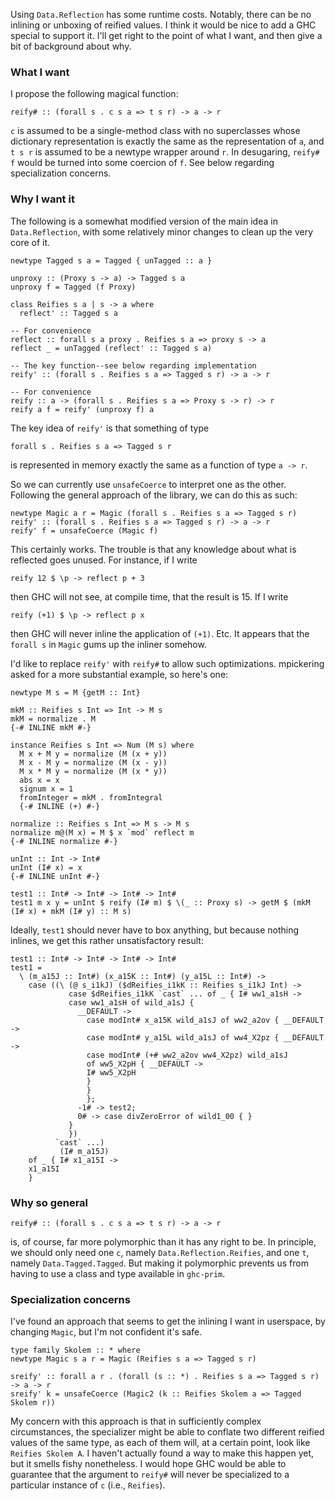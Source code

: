 
Using `Data.Reflection` has some runtime costs. Notably, there can be no inlining or unboxing of reified values. I think it would be nice to add a GHC special to support it. I'll get right to the point of what I want, and then give a bit of background about why.


### What I want



I propose the following magical function:


```
reify# :: (forall s . c s a => t s r) -> a -> r
```


`c` is assumed to be a single-method class with no superclasses whose dictionary representation is exactly the same as the representation of `a`, and `t s r` is assumed to be a newtype wrapper around `r`. In desugaring, `reify# f` would be turned into some coercion of `f`. See below regarding specialization concerns.


### Why I want it



The following is a somewhat modified version of the main idea in `Data.Reflection`, with some relatively minor changes to clean up the very core of it.


```
newtype Tagged s a = Tagged { unTagged :: a }

unproxy :: (Proxy s -> a) -> Tagged s a
unproxy f = Tagged (f Proxy)

class Reifies s a | s -> a where
  reflect' :: Tagged s a

-- For convenience
reflect :: forall s a proxy . Reifies s a => proxy s -> a
reflect _ = unTagged (reflect' :: Tagged s a)

-- The key function--see below regarding implementation
reify' :: (forall s . Reifies s a => Tagged s r) -> a -> r

-- For convenience
reify :: a -> (forall s . Reifies s a => Proxy s -> r) -> r
reify a f = reify' (unproxy f) a
```


The key idea of `reify'` is that something of type


```
forall s . Reifies s a => Tagged s r
```


is represented in memory exactly the same as a function of type `a -> r`.



So we can currently use `unsafeCoerce` to interpret one as the other. Following the general approach of the library, we can do this as such:


```
newtype Magic a r = Magic (forall s . Reifies s a => Tagged s r)
reify' :: (forall s . Reifies s a => Tagged s r) -> a -> r
reify' f = unsafeCoerce (Magic f)
```


This certainly works. The trouble is that any knowledge about what is reflected goes unused. For instance, if I write


```
reify 12 $ \p -> reflect p + 3
```


then GHC will not see, at compile time, that the result is 15. If I write


```
reify (+1) $ \p -> reflect p x
```


then GHC will never inline the application of `(+1)`. Etc. It appears that the `forall s` in `Magic` gums up the inliner somehow.



I'd like to replace `reify'` with `reify#` to allow such optimizations. mpickering asked for a more substantial example, so here's one:


```
newtype M s = M {getM :: Int}

mkM :: Reifies s Int => Int -> M s
mkM = normalize . M
{-# INLINE mkM #-}

instance Reifies s Int => Num (M s) where
  M x + M y = normalize (M (x + y))
  M x - M y = normalize (M (x - y))
  M x * M y = normalize (M (x * y))
  abs x = x
  signum x = 1
  fromInteger = mkM . fromIntegral
  {-# INLINE (+) #-}

normalize :: Reifies s Int => M s -> M s
normalize m@(M x) = M $ x `mod` reflect m
{-# INLINE normalize #-}

unInt :: Int -> Int#
unInt (I# x) = x
{-# INLINE unInt #-}

test1 :: Int# -> Int# -> Int# -> Int#
test1 m x y = unInt $ reify (I# m) $ \(_ :: Proxy s) -> getM $ (mkM (I# x) + mkM (I# y) :: M s)
```


Ideally, `test1` should never have to box anything, but because nothing inlines, we get this rather unsatisfactory result:


```wiki
test1 :: Int# -> Int# -> Int# -> Int#
test1 =
  \ (m_a15J :: Int#) (x_a15K :: Int#) (y_a15L :: Int#) ->
    case ((\ (@ s_i1kJ) ($dReifies_i1kK :: Reifies s_i1kJ Int) ->
             case $dReifies_i1kK `cast` ... of _ { I# ww1_a1sH ->
             case ww1_a1sH of wild_a1sJ {
               __DEFAULT ->
                 case modInt# x_a15K wild_a1sJ of ww2_a2ov { __DEFAULT ->
                 case modInt# y_a15L wild_a1sJ of ww4_X2pz { __DEFAULT ->
                 case modInt# (+# ww2_a2ov ww4_X2pz) wild_a1sJ
                 of ww5_X2pH { __DEFAULT ->
                 I# ww5_X2pH
                 }
                 }
                 };
               -1# -> test2;
               0# -> case divZeroError of wild1_00 { }
             }
             })
          `cast` ...)
           (I# m_a15J)
    of _ { I# x1_a15I ->
    x1_a15I
    }
```

### Why so general


```
reify# :: (forall s . c s a => t s r) -> a -> r
```


is, of course, far more polymorphic than it has any right to be. In principle, we should only need one `c`, namely `Data.Reflection.Reifies`, and one `t`, namely `Data.Tagged.Tagged`. But making it polymorphic prevents us from having to use a class and type available in `ghc-prim`.


### Specialization concerns



I've found an approach that seems to get the inlining I want in userspace, by changing `Magic`, but I'm not confident it's safe.


```
type family Skolem :: * where
newtype Magic s a r = Magic (Reifies s a => Tagged s r)

sreify' :: forall a r . (forall (s :: *) . Reifies s a => Tagged s r) -> a -> r
sreify' k = unsafeCoerce (Magic2 (k :: Reifies Skolem a => Tagged Skolem r))
```


My concern with this approach is that in sufficiently complex circumstances, the specializer might be able to conflate two different reified values of the same type, as each of them will, at a certain point, look like `Reifies Skolem A`. I haven't actually found a way to make this happen yet, but it smells fishy nonetheless. I would hope GHC would be able to guarantee that the argument to `reify#` will never be specialized to a particular instance of `c` (i.e., `Reifies`).


